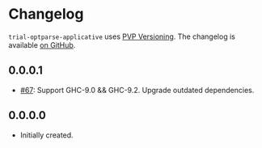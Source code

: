 # Changelog

`trial-optparse-applicative` uses [PVP Versioning][1].
The changelog is available [on GitHub][2].

## 0.0.0.1

* [#67](https://github.com/kowainik/trial/issues/67): 
  Support GHC-9.0 && GHC-9.2. Upgrade outdated dependencies.

## 0.0.0.0

* Initially created.

[1]: https://pvp.haskell.org
[2]: https://github.com/kowainik/trial/releases
